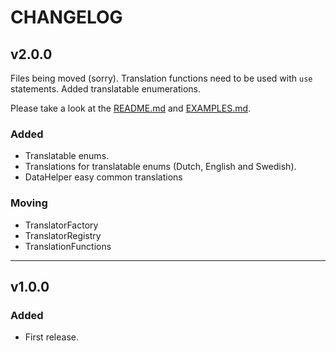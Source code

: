 # CHANGELOG

## v2.0.0

Files being moved (sorry). Translation functions need to be used with ```use``` statements. Added translatable enumerations.

Please take a look at the [README.md](README.md) and [EXAMPLES.md](docs/EXAMPLES.md).

### Added
- Translatable enums.
- Translations for translatable enums (Dutch, English and Swedish).
- DataHelper easy common translations

### Moving
- TranslatorFactory 
- TranslatorRegistry
- TranslationFunctions

---

## v1.0.0

### Added
- First release.


